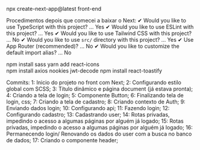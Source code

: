 npx create-next-app@latest front-end

Procedimentos depois que comecei a baixar o Next:
✔ Would you like to use TypeScript with this project? … Yes
✔ Would you like to use ESLint with this project? …  Yes
✔ Would you like to use Tailwind CSS with this project? … No
✔ Would you like to use `src/` directory with this project? … Yes
✔ Use App Router (recommended)? … No
✔ Would you like to customize the default import alias? … No

npm install sass 
yarn add react-icons  
npm install axios nookies jwt-decode
npm install react-toastify

Commits:
1: Inicio do projeto no front com Next;
2: Configurando estilo global com SCSS;
3: Título dinâmico e página document (já estava pronta);
4: Criando a tela de login;
5: Componente Button;
6: Finalizando tela de login, css;
7: Criando a tela de cadastro;
8: Criando contexto de Auth;
9: Enviando dados login;
10: Configurando api;
11: Fazendo login;
12: Configurando cadastro;
13: Cadastrando user;
14: Rotas privadas, impedindo o acesso a algumas páginas por alguém já logado;
15: Rotas privadas, impedindo o acesso a algumas páginas por alguém já logado;
16: Permanecendo login/ Renovando os dados do user com a busca no banco de dados;
17: Criando o componente header;
